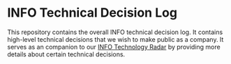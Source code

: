 # INFO Technical Decision Log

This repository contains the overall INFO technical decision log. It contains high-level technical decisions that we wish to make public as a company. It serves as an companion to our [INFO Technology Radar](https://infonl.github.io/info-techradar/index.html) by providing more details about certain technical decisions.